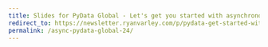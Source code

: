 ```yaml
---
title: Slides for PyData Global - Let's get you started with asynchronous programming
redirect_to: https://newsletter.ryanvarley.com/p/pydata-get-started-with-python-async-in-25-minutes-talk
permalink: /async-pydata-global-24/
---
```

